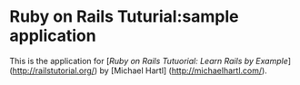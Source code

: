 # Ruby on Rails Tuturial:sample application

This is the application for [*Ruby on Rails Tutuorial: Learn Rails by Example*]
(http://railstutorial.org/) by [Michael Hartl] (http://michaelhartl.com/).